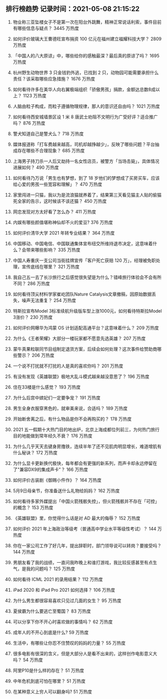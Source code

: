 
## 排行榜趋势 记录时间：2021-05-08 21:15:22
  
  1. 物业称三亚坠楼女子不是第一次在阳台外跳舞，精神正常说话利索，事件目前有哪些信息与疑点？ 3445 万热度
    
  2. 如何评价玻璃大王曹德旺宣布捐资 100 亿元在福州建立福耀科技大学？ 2809 万热度
    
  3. 「中国人的八大原谅」中，哪些给你的感触最深？最后真的原谅了吗？ 1695 万热度
    
  4. 杭州野生动物世界 3 只金钱豹外逃，已找到 2 只，动物园可能需要承担什么责任？该采取哪些应急措施？ 1676 万热度
    
  5. 如何看待许多在美华人向右翼极端组织「骄傲男孩」捐款，金额达总数8成以上？ 1123 万热度
    
  6. 人脑由粒子构成，而粒子遵循物理规律，那人的意识还自由吗？ 1021 万热度
    
  7. 如何看待西安城墙景区设 1 米 8 唐武士劝阻不文明行为广受好评？适合推广吗？ 876 万热度
    
  8. 警犬知道自己是警犬么？ 718 万热度
    
  9. 媒体报道称「打车费越来越高，司机却越挣越少」，反映了哪些问题？平台抽成存在哪些不合理现象？ 685 万热度
    
  10. 上海男子持刀杀一人后又劫持一名女性店员，被警方「当场击毙」，具体情况进展如何？ 490 万热度
    
  11. 如何看待乃万说「男生也有梦想，到了 18 岁他们的梦想成了买房买车，应该给心爱的男孩一些宽容和理解」？ 470 万热度
    
  12. 家里闯进一只猫，我以为是流浪猫就养着了，结果第三天看见猫主人贴的偷猫死全家的告示，这时候该不该还猫？ 450 万热度
    
  13. 网恋发现对方太好看了怎么办？ 411 万热度
    
  14. 内娱有哪些颜值堪称神仙却不火的爱豆? 376 万热度
    
  15. 如何评价清华大学 2021 年转专业结果？ 364 万热度
    
  16. 中国移动、中国电信、中国联通集体宣布纽交所维持退市决定，这意味着什么？会带来哪些影响？ 335 万热度
    
  17. 中国人寿重庆一支公司当街挂牌宣传「客户死亡获赔 120 万」，经理被免职处理，宣传底线在哪里？ 321 万热度
    
  18. 我自己五一去了长沙旅行之后感觉很失望是为什么？错峰旅行体验会不会有所不同？ 286 万热度
    
  19. 如何看待顶尖材料学家崔屹团队Nature Catalysis文章撤稿，因原始数据丢失，噪声无法重复？ 254 万热度
    
  20. 特斯拉宣布Model 3标准续航升级版车型上涨1000元，如何看待特斯拉Model 3涨价？ 230 万热度
    
  21. 如何评价网曝华为鸿蒙 OS 计划适配高通平台？这意味着什么？ 209 万热度
    
  22. 为什么《王者荣耀》大部分一楼玩家都不愿意先选英雄？ 207 万热度
    
  23. 蒙牛真果粒联同节目组制定退货方案，后续会如何处理？这次事件给赞助商哪些警示？ 206 万热度
    
  24. 一个说不打扰就不打扰的人是真的喜欢你吗？ 201 万热度
    
  25. 有没有发现《英雄联盟》极地大乱斗模式越来越没意思了？ 196 万热度
    
  26. 住在33楼是什么感觉？ 193 万热度
    
  27. 为什么后宫中嫔妃们一定要争宠？ 191 万热度
    
  28. 男生全身衣服穿黑色的，就审美来说，合适吗？ 189 万热度
    
  29. 开始断舍离之后，有什么物品是你不会再购买的？ 178 万热度
    
  30. 2021 五一假期十大热门目的地出炉，北京上海成都位列前三，为何热门旅行目的地能做到常年经久不衰？ 176 万热度
    
  31. 为什么几乎天天去键身房撸铁，连续半年了还不见肌肉明显增长，难道增肌有什么秘诀？ 172 万热度
    
  32. 为什么显卡更新换代极快，每年都会有更强的新系列，而声卡却永远停留在了"兼容DX9的集成声卡"？ 166 万热度
    
  33. 如何评价古装剧《御赐小仵作》？ 164 万热度
    
  34. 5月9日母亲节，你准备送什么礼物给妈妈？ 162 万热度
    
  35. 如何看待多家外媒提出「中国火箭残骸失控」，但火箭残骸并不存在「可控」的概念？ 153 万热度
    
  36. 《英雄联盟》里，你觉得什么话是对 AD 最大的侮辱？ 152 万热度
    
  37. 如何评价 2021 年上海政治等级考（普通高中学业水平等级性考试）？ 144 万热度
    
  38. 你在一家公司工作了好几年，提出辞职时，部门领导说可以转岗？要接受吗？ 144 万热度
    
  39. 男朋友看了我的战绩，一直问我昨晚上和谁打游戏，我比较反感甚至有点生气，是我的问题吗？ 125 万热度
    
  40. 如何看待 ICML 2021 的录用结果？ 112 万热度
    
  41. iPad 2020 和 iPad Pro 2021 如何选择？ 106 万热度
    
  42. 为什么男生都很容易喜欢只见过几面的女生？ 95 万热度
    
  43. 夏侯霸为什么要逃亡至蜀国？ 83 万热度
    
  44. 可以分享下你不开心时喜欢做的事情吗？ 62 万热度
    
  45. 成年人的不开心到底是什么? 59 万热度
    
  46. 生活中，有哪些让你忍不住赞叹的妈妈的力量？ 55 万热度
    
  47. 很多电影有很深的含义，但是大部分人是看不出来的，这样创作电影意义大吗？ 54 万热度
    
  48. 阿里P10是什么样的存在？ 51 万热度
    
  49. 中年危机到底可怕在哪里？ 51 万热度
    
  50. 在某种意义上穷人可以翻身吗? 51 万热度
    